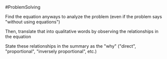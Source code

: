 #ProblemSolving 

Find the equation anyways to analyze the problem (even if the problem says "without using equations")

Then, translate that into qualitative words by observing the relationships in the equation

State these relationships in the summary as the "why" ("direct", "proportional", "inversely proportional", etc.)


